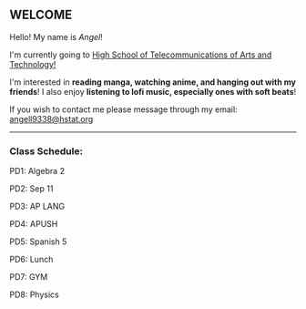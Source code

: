 ## WELCOME

Hello! My name is _Angel_!

I'm currently going to [High School of Telecommunications of Arts and Technology!](http://www.hstat.org/)

I'm interested in **reading manga, watching anime, and hanging out with my friends**! I also enjoy **listening to lofi music, especially ones with soft beats**!

If you wish to contact me please message through my email: angell9338@hstat.org


___

### Class Schedule:

PD1: Algebra 2

PD2: Sep 11

PD3: AP LANG

PD4: APUSH

PD5: Spanish 5

PD6: Lunch

PD7: GYM

PD8: Physics
